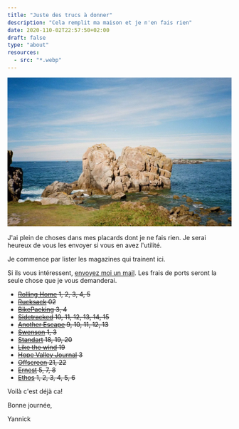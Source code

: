 ```yaml
---
title: "Juste des trucs à donner"
description: "Cela remplit ma maison et je n'en fais rien"
date: 2020-110-02T22:57:50+02:00
draft: false
type: "about"
resources:
  - src: "*.webp"
---
```


![la mer](cover.webp)


J'ai plein de choses dans mes placards dont je ne fais rien. Je serai heureux de vous les envoyer si vous en avez l'utilité.

Je commence par lister les magazines qui trainent ici.

Si ils vous intéressent, [envoyez moi un mail](mailto:hello@yannickschutz.com). Les frais de ports seront la seule chose que je vous demanderai.

- ~~[Rolling Home](https://therollinghome.co) 1, 2, 3, 4, 5~~
- ~~[Rucksack](https://rucksackmag.com) 02~~
- ~~[BikePacking](https://bikepacking.com) 3, 4~~
- ~~[Sidetracked](https://www.sidetracked.com) 10, 11, 12, 13, 14, 15~~
- ~~[Another Escape](https://anotherescape.com) 9, 10, 11, 12, 13~~
- ~~[Swenson](https://swenson.global/fr/collections/swenson-magazine) 1, 3~~
- ~~[Standart](https://standartmag.com) 18, 19, 20~~
- ~~[Like the wind](https://www.likethewindmagazine.com) 19~~
- ~~[Hope Valley Journal](https://www.hopevalleyjournal.co.uk) 3~~
- ~~[Offscreen](https://offscreenmag.com) 21, 22~~
- ~~[Ernest](https://www.ernestjournal.co.uk) 5, 7, 8~~
- ~~[Ethos](https://ethos-magazine.com) 1, 2, 3, 4, 5, 6~~


Voilà c'est déjà ca!

Bonne journée,

Yannick
